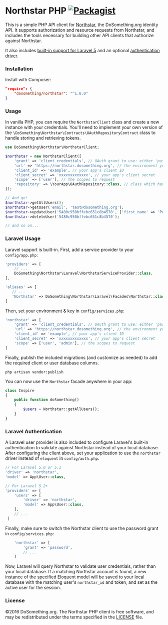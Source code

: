 # Northstar PHP [![Packagist](https://img.shields.io/packagist/v/dosomething/northstar.svg)](https://packagist.org/packages/dosomething/northstar)
This is a simple PHP API client for [Northstar](https://www.github.com/dosomething/northstar), the DoSomething.org
identity API. It supports authorization and resource requests from Northstar, and includes the tools necessary for
building other API clients that authorize against Northstar.

It also includes [built-in support for Laravel 5](https://github.com/DoSomething/northstar-php#laravel-usage) and an
optional [authentication driver](#laravel-authentication).

### Installation
Install with Composer:
```json
"require": {
    "dosomething/northstar": "^1.0.0"
}
```

### Usage
In vanilla PHP, you can require the `NorthstarClient` class and create a new instance with your credentials. You'll need
to implement your own version of the `\DoSomething\Northstar\Contracts\OAuthRepositoryContract` class to handle storing
and retrieving tokens.

```php
use DoSomething\Northstar\NorthstarClient;

$northstar = new NorthstarClient([
    'grant' => 'client_credentials', // OAuth grant to use: either 'password' or 'client_credentials'
    'url' => 'https://northstar.dosomething.org', // the environment you want to connect to
    'client_id' => 'example', // your app's client ID
    'client_secret' => 'xxxxxxxxxxxxx', // your app's client secret
    'scope' => ['user'], // the scopes to request  
    'repository' => \YourApp\OAuthRepository::class, // class which handles saving/retrieving tokens
]);

// And go!
$northstar->getAllUsers();
$northstar->getUser('email', 'test@dosomething.org');
$northstar->updateUser('5480c950bffebc651c8b4570', ['first_name' => 'Puppet']);
$northstar->deleteUser('5480c950bffebc651c8b4570');

// and so on...

```

### Laravel Usage
Laravel support is built-in. First, add a service provider to your `config/app.php`:

```php
'providers' => [
    // ...
    DoSomething\Northstar\Laravel\NorthstarServiceProvider::class,
],

'aliases' => [
   // ...
   'Northstar' => DoSomething\Northstar\Laravel\Facades\Northstar::class,
]
```

Then, set your environment & key in `config/services.php`:

```php
'northstar' => [
    'grant' => 'client_credentials', // OAuth grant to use: either 'password' or 'client_credentials'
    'url' => 'https://northstar.dosomething.org', // the environment you want to connect to
    'client_id' => 'example', // your app's client ID
    'client_secret' => 'xxxxxxxxxxxxx', // your app's client secret
    'scope' => ['user', 'admin'], // the scopes to request  
]
```

Finally, publish the included migrations (and customize as needed) to add the required client or user database columns.

```
php artisan vendor:publish
```

You can now use the `Northstar` facade anywhere in your app:
```php
class Inspire
{
    public function doSomething()
    {
        $users = Northstar::getAllUsers();
    }
}
```

### Laravel Authentication
A Laravel user provider is also included to configure Laravel's built-in authentication to validate against Northstar
instead of your local database. After configuring the client above, set your application to use the `northstar` driver
instead of `eloquent` in `config/auth.php`.

```php
// For Laravel 5.0 or 5.1
'driver' => 'northstar',
'model' => App\User::class,

// For Laravel 5.2+
'providers' => [
    'users' => [
        'driver' => 'northstar',
        'model' => App\User::class,
    ],
    // ...
 ]
```

Finally, make sure to switch the Northstar client to use the password grant in `config/services.php`:

```php
    'northstar' => [
        'grant' => 'password',
        // ...
    ]
```

Now, Laravel will query Northstar to validate user credentials, rather than your local database. If a
matching Northstar account is found, a new instance of the specified Eloquent model will be saved to your
local database with the matching user's `northstar_id` and token, and set as the active user for the session.

### License
&copy;2016 DoSomething.org. The Northstar PHP client is free software, and may be redistributed under the terms
specified in the [LICENSE](https://github.com/DoSomething/northstar-php/blob/master/LICENSE) file.
